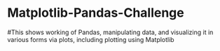 # Matplotlib-Pandas-Challenge

#This  shows working of Pandas, manipulating data, and visualizing it in various forms via plots, including plotting using Matplotlib
